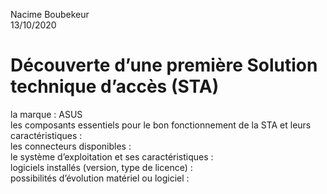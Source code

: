 Nacime Boubekeur
<br/>13/10/2020
# **Découverte d’une première Solution technique d’accès (STA)**


la marque : ASUS
<br/>les composants essentiels pour le bon fonctionnement de la STA et leurs caractéristiques :
<br/>les connecteurs disponibles :
<br/>le système d’exploitation et ses caractéristiques :
<br/>logiciels installés (version, type de licence) :
<br/>possibilités d’évolution matériel ou logiciel :
